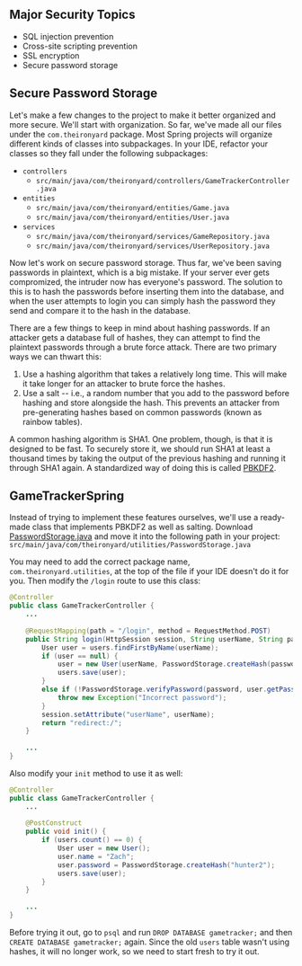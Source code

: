 ## Major Security Topics

* SQL injection prevention
* Cross-site scripting prevention
* SSL encryption
* Secure password storage

## Secure Password Storage

Let's make a few changes to the project to make it better organized and more secure. We'll start with organization. So far, we've made all our files under the `com.theironyard` package. Most Spring projects will organize different kinds of classes into subpackages. In your IDE, refactor your classes so they fall under the following subpackages:

* `controllers`
  * `src/main/java/com/theironyard/controllers/GameTrackerController.java`
* `entities`
  * `src/main/java/com/theironyard/entities/Game.java`
  * `src/main/java/com/theironyard/entities/User.java`
* `services`
  * `src/main/java/com/theironyard/services/GameRepository.java`
  * `src/main/java/com/theironyard/services/UserRepository.java`

Now let's work on secure password storage. Thus far, we've been saving passwords in plaintext, which is a big mistake. If your server ever gets compromized, the intruder now has everyone's password. The solution to this is to hash the passwords before inserting them into the database, and when the user attempts to login you can simply hash the password they send and compare it to the hash in the database.

There are a few things to keep in mind about hashing passwords. If an attacker gets a database full of hashes, they can attempt to find the plaintext passwords through a brute force attack. There are two primary ways we can thwart this:

1. Use a hashing algorithm that takes a relatively long time. This will make it take longer for an attacker to brute force the hashes.
2. Use a salt -- i.e., a random number that you add to the password before hashing and store alongside the hash. This prevents an attacker from pre-generating hashes based on common passwords (known as rainbow tables).

A common hashing algorithm is SHA1. One problem, though, is that it is designed to be fast. To securely store it, we should run SHA1 at least a thousand times by taking the output of the previous hashing and running it through SHA1 again. A standardized way of doing this is called [PBKDF2](https://en.wikipedia.org/wiki/PBKDF2).

## GameTrackerSpring

Instead of trying to implement these features ourselves, we'll use a ready-made class that implements PBKDF2 as well as salting. Download [PasswordStorage.java](https://raw.githubusercontent.com/defuse/password-hashing/master/PasswordStorage.java) and move it into the following path in your project: `src/main/java/com/theironyard/utilities/PasswordStorage.java`

You may need to add the correct package name, `com.theironyard.utilities`, at the top of the file if your IDE doesn't do it for you. Then modify the `/login` route to use this class:

```java
@Controller
public class GameTrackerController {
    ...
    
    @RequestMapping(path = "/login", method = RequestMethod.POST)
    public String login(HttpSession session, String userName, String password) throws Exception {
        User user = users.findFirstByName(userName);
        if (user == null) {
            user = new User(userName, PasswordStorage.createHash(password));
            users.save(user);
        }
        else if (!PasswordStorage.verifyPassword(password, user.getPasswordHash())) {
            throw new Exception("Incorrect password");
        }
        session.setAttribute("userName", userName);
        return "redirect:/";
    }
    
    ...
}
```

Also modify your `init` method to use it as well:

```java
@Controller
public class GameTrackerController {
    ...
    
    @PostConstruct
    public void init() {
        if (users.count() == 0) {
            User user = new User();
            user.name = "Zach";
            user.password = PasswordStorage.createHash("hunter2");
            users.save(user);
        }
    }
    
    ...
}
```

Before trying it out, go to `psql` and run `DROP DATABASE gametracker;` and then `CREATE DATABASE gametracker;` again. Since the old `users` table wasn't using hashes, it will no longer work, so we need to start fresh to try it out.
